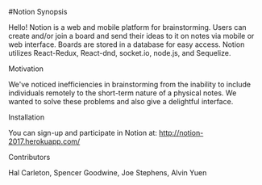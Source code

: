 #Notion
Synopsis

Hello! Notion is a web and mobile platform for brainstorming. Users can create and/or join a board and send their ideas to it on notes via mobile or web interface. Boards are stored in a database for easy access. Notion utilizes React-Redux, React-dnd, socket.io, node.js, and Sequelize.


Motivation

We've noticed inefficiencies in brainstorming from the inability to include individuals remotely to the short-term nature of a physical notes. We wanted to solve these problems and also give a delightful interface.

Installation

You can sign-up and participate in Notion at: http://notion-2017.herokuapp.com/


Contributors

Hal Carleton, Spencer Goodwine, Joe Stephens, Alvin Yuen
